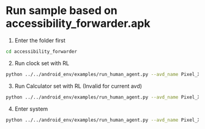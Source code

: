 <!-- markdownlint-disable MD029 -->
# Run sample based on accessibility_forwarder.apk

1. Enter the folder first

```bash
cd accessibility_forwarder
```

2. Run clock set with RL

```bash
python ../../android_env/examples/run_human_agent.py --avd_name Pixel_XL_UpsideDownCake --android_avd_home ~/.android/avd --android_sdk_root ${ANDROID_SDK_ROOT} --emulator_path ${ANDROID_SDK_ROOT}/emulator/emulator --adb_path ${ANDROID_SDK_ROOT}/platform-tools/adb --task_path accessibility_forwarder_clock_set_timer.textproto
```

3. Run Calculator set with RL (Invalid for current avd)

```bash
python ../../android_env/examples/run_human_agent.py --avd_name Pixel_XL_UpsideDownCake --android_avd_home ~/.android/avd --android_sdk_root ${ANDROID_SDK_ROOT} --emulator_path ${ANDROID_SDK_ROOT}/emulator/emulator --adb_path ${ANDROID_SDK_ROOT}/platform-tools/adb --task_path accessibility_forwarder_calculator_history.textproto
```

4. Enter system

```bash
python ../../android_env/examples/run_human_agent.py --avd_name Pixel_XL_UpsideDownCake --android_avd_home ~/.android/avd --android_sdk_root ${ANDROID_SDK_ROOT} --emulator_path ${ANDROID_SDK_ROOT}/emulator/emulator --adb_path ${ANDROID_SDK_ROOT}/platform-tools/adb --task_path accessibility_forwarder_com.android.settings.textproto
```
